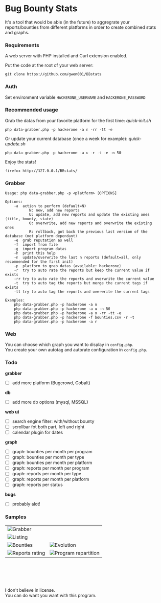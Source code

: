 # Bug Bounty Stats
It's a tool that would be able (in the future) to aggregrate your reports/bounties from different platforms in order to create combined stats and graphs.  


### Requirements
A web server with PHP installed and Curl extension enabled.  

Put the code at the root of your web server:
```
git clone https://github.com/gwen001/BBstats
```

### Auth

Set environment variable `HACKERONE_USERNAME` and `HACKERONE_PASSWORD`

### Recommended usage
Grab the datas from your favorite platform for the first time: *quick-init.sh*
```
php data-grabber.php -p hackerone -a n -rr -tt -e
```

Or update your current database (once a week for example): *quick-update.sh*
```
php data-grabber.php -p hackerone -a u -r -t -e -n 50
```

Enjoy the stats!
```
firefox http://127.0.0.1/BBstats/
```

### Grabber
<!-- help -->
```
Usage: php data-grabber.php -p <platform> [OPTIONS]

Options:
	-a	action to perform (default=N)
		   N: new, add new reports
		   U: update, add new reports and update the existing ones (title, bounty, state)
		   O: overwrite, add new reports and overwrite the existing ones
		   R: rollback, got back the previous last version of the database (not platform dependant)
	-e	grab reputation as well
	-f	import from file
	-g	import program datas
	-h	print this help
	-n	update/overwrite the last n reports (default=all, only recommended for the first init)
	-p	platform to grab datas (available: hackerone)
	-r	try to auto rate the reports but keep the current value if exists
	-rr	try to auto rate the reports and overwrite the current value
	-t	try to auto tag the reports but merge the current tags if exists
	-tt	try to auto tag the reports and overwrite the current tags

Examples:
	php data-grabber.php -p hackerone -a n
	php data-grabber.php -p hackerone -a u -n 50
	php data-grabber.php -p hackerone -a o -rr -tt -e
	php data-grabber.php -p hackerone -f bounties.csv -r -t
	php data-grabber.php -p hackerone -a r
```
<!-- /help -->

### Web
You can choose which graph you want to display in `config.php`.  
You create your own autotag and autorate configuration in `config.php`.  

### Todo
__grabber__
- [ ] add more platform (Bugcrowd, Cobalt)  

__db__
- [ ] add more db options (mysql, MSSQL)

__web ui__
- [ ] search engine filter: with/without bounty  
- [ ] scrollbar fot both part, left and right  
- [ ] calendar plugin for dates

__graph__
- [ ] graph: bounties per month per program  
- [ ] graph: bounties per month per type  
- [ ] graph: bounties per month per platform  
- [ ] graph: reports per month per program  
- [ ] graph: reports per month per type  
- [ ] graph: reports per month per platform  
- [ ] graph: reports per status  

__bugs__
- [ ] probably alot!

### Samples
<table>
	<tbody>
		<tr>
			<td colspan="2"><img src="https://raw.githubusercontent.com/gwen001/BBstats/master/img/sample-grabber.png" title="Grabber" alt="Grabber" /></td>
		<tr>
			<td colspan="2"><img src="https://raw.githubusercontent.com/gwen001/BBstats/master/img/sample-listing.png" title="Listing" alt="Listing" /></td>
		</tr>
		<tr>
			<td><img src="https://raw.githubusercontent.com/gwen001/BBstats/master/img/sample-bounty.png" title="Bounties" alt="Bounties" /></td>
			<td><img src="https://raw.githubusercontent.com/gwen001/BBstats/master/img/sample-evolution.png" title="Evolution" alt="Evolution" /></td>
		</tr>
		<tr>
			<td><img src="https://raw.githubusercontent.com/gwen001/BBstats/master/img/sample-report-rating.png" title="Reports rating" alt="Reports rating" /></td>
			<td><img src="https://raw.githubusercontent.com/gwen001/BBstats/master/img/sample-program-repartition.png" title="Program repartition" alt="Program repartition" /></td>
		</tr>
	</tbody>
</table>

<br><br><br><br>

I don't believe in license.  
You can do want you want with this program.
